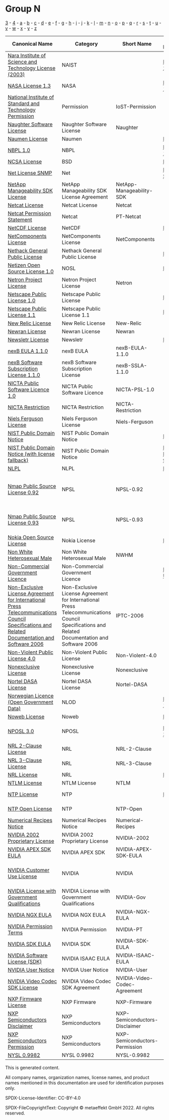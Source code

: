 # Group N

[3](../[3]/README.md) -
[4](../[4]/README.md) -
[a](../[a]/README.md) - 
[b](../[b]/README.md) - 
[c](../[c]/README.md) - 
[d](../[d]/README.md) - 
[e](../[e]/README.md) - 
[f](../[f]/README.md) - 
[g](../[g]/README.md) - 
[h](../[h]/README.md) - 
[i](../[i]/README.md) - 
[j](../[j]/README.md) - 
[k](../[k]/README.md) - 
[l](../[l]/README.md) - 
[m](../[m]/README.md) - 
[n](../[n]/README.md) - 
[o](../[o]/README.md) - 
[p](../[p]/README.md) - 
[q](../[q]/README.md) - 
[r](../[r]/README.md) - 
[s](../[s]/README.md) - 
[t](../[t]/README.md) - 
[u](../[u]/README.md) - 
[v](../[v]/README.md) - 
[w](../[w]/README.md) - 
[x](../[x]/README.md) - 
[y](../[y]/README.md) - 
[z](../[z]/README.md)

|Canonical Name|Category|Short Name|SPDX Identifier|OSI|ScanCode|Matched ScanCode|Type|
| --- | --- | --- | --- | --- | --- | --- | --- |
|[Nara Institute of Science and Technology License (2003)]([na]/Nara-Institute-of-Science-and-Technology-License-(2003).yaml)|NAIST| |[NAIST-2003](https://spdx.org/licenses/NAIST-2003.html)| | [naist-2003](https://github.com/nexB/scancode-toolkit/blob/develop/src/licensedcode/data/licenses/naist-2003.LICENSE) | [naist-2003](https://github.com/nexB/scancode-toolkit/blob/develop/src/licensedcode/data/licenses/naist-2003.LICENSE) |terms|
|[NASA License 1.3]([na]/NASA-License-1.3.yaml)|NASA| |[NASA-1.3](https://spdx.org/licenses/NASA-1.3.html)| [NASA-1.3](https://opensource.org/licenses/NASA-1.3) | [nasa-1.3](https://github.com/nexB/scancode-toolkit/blob/develop/src/licensedcode/data/licenses/nasa-1.3.LICENSE) | [nasa-1.3](https://github.com/nexB/scancode-toolkit/blob/develop/src/licensedcode/data/licenses/nasa-1.3.LICENSE) |terms|
|[National Institute of Standard and Technology Permission]([na]/National-Institute-of-Standard-and-Technology-Permission.yaml)|Permission|IoST-Permission| | | | [mit-old-style-no-advert](https://github.com/nexB/scancode-toolkit/blob/develop/src/licensedcode/data/licenses/mit-old-style-no-advert.LICENSE) |terms|
|[Naughter Software License]([na]/Naughter-Software-License.yaml)|Naughter Software License|Naughter| | | [naughter](https://github.com/nexB/scancode-toolkit/blob/develop/src/licensedcode/data/licenses/naughter.LICENSE) | [naughter](https://github.com/nexB/scancode-toolkit/blob/develop/src/licensedcode/data/licenses/naughter.LICENSE) |terms|
|[Naumen License]([na]/Naumen-License.yaml)|Naumen| |[Naumen](https://spdx.org/licenses/Naumen.html)| [Naumen](https://opensource.org/licenses/Naumen) | [naumen](https://github.com/nexB/scancode-toolkit/blob/develop/src/licensedcode/data/licenses/naumen.LICENSE) | [naumen](https://github.com/nexB/scancode-toolkit/blob/develop/src/licensedcode/data/licenses/naumen.LICENSE) |terms|
|[NBPL 1.0]([nb]/NBPL-1.0.yaml)|NBPL| |[NBPL-1.0](https://spdx.org/licenses/NBPL-1.0.html)| | [nbpl-1.0](https://github.com/nexB/scancode-toolkit/blob/develop/src/licensedcode/data/licenses/nbpl-1.0.LICENSE) | [nbpl-1.0](https://github.com/nexB/scancode-toolkit/blob/develop/src/licensedcode/data/licenses/nbpl-1.0.LICENSE) |terms|
|[NCSA License]([nc]/NCSA-License.yaml)|BSD| |[NCSA](https://spdx.org/licenses/NCSA.html)| [NCSA](https://opensource.org/licenses/NCSA) | [uoi-ncsa](https://github.com/nexB/scancode-toolkit/blob/develop/src/licensedcode/data/licenses/uoi-ncsa.LICENSE) | [uoi-ncsa](https://github.com/nexB/scancode-toolkit/blob/develop/src/licensedcode/data/licenses/uoi-ncsa.LICENSE) |terms|
|[Net License SNMP]([ne]/Net-License-SNMP.yaml)|Net| |[Net-SNMP](https://spdx.org/licenses/Net-SNMP.html)| | | [bsd-new](https://github.com/nexB/scancode-toolkit/blob/develop/src/licensedcode/data/licenses/bsd-new.LICENSE), [cmu-uc](https://github.com/nexB/scancode-toolkit/blob/develop/src/licensedcode/data/licenses/cmu-uc.LICENSE) |terms|
|[NetApp Manageability SDK License]([ne]/NetApp-Manageability-SDK-License.yaml)|NetApp Manageability SDK License Agreement|NetApp-Manageability-SDK| | | [netapp-sdk-aug2020](https://github.com/nexB/scancode-toolkit/blob/develop/src/licensedcode/data/licenses/netapp-sdk-aug2020.LICENSE) | |terms|
|[Netcat License]([ne]/Netcat-License.yaml)|Netcat License|Netcat| | | [netcat](https://github.com/nexB/scancode-toolkit/blob/develop/src/licensedcode/data/licenses/netcat.LICENSE) | |terms|
|[Netcat Permission Statement]([ne]/Netcat-Permission-Statement.yaml)|Netcat|PT-Netcat| | | | |terms|
|[NetCDF License]([ne]/NetCDF-License.yaml)|NetCDF| |[NetCDF](https://spdx.org/licenses/NetCDF.html)| | [netcdf](https://github.com/nexB/scancode-toolkit/blob/develop/src/licensedcode/data/licenses/netcdf.LICENSE) | [netcdf](https://github.com/nexB/scancode-toolkit/blob/develop/src/licensedcode/data/licenses/netcdf.LICENSE) |terms|
|[NetComponents License]([ne]/NetComponents-License.yaml)|NetComponents License|NetComponents| | | [netcomponents](https://github.com/nexB/scancode-toolkit/blob/develop/src/licensedcode/data/licenses/netcomponents.LICENSE) | [netcomponents](https://github.com/nexB/scancode-toolkit/blob/develop/src/licensedcode/data/licenses/netcomponents.LICENSE) |terms|
|[Nethack General Public License]([ne]/Nethack-General-Public-License.yaml)|Nethack General Public License| |[NGPL](https://spdx.org/licenses/NGPL.html)| [NGPL](https://opensource.org/licenses/NGPL) | [ngpl](https://github.com/nexB/scancode-toolkit/blob/develop/src/licensedcode/data/licenses/ngpl.LICENSE) | [ngpl](https://github.com/nexB/scancode-toolkit/blob/develop/src/licensedcode/data/licenses/ngpl.LICENSE) |terms|
|[Netizen Open Source License 1.0]([ne]/Netizen-Open-Source-License-1.0.yaml)|NOSL| |[NOSL](https://spdx.org/licenses/NOSL.html)| | [nosl-1.0](https://github.com/nexB/scancode-toolkit/blob/develop/src/licensedcode/data/licenses/nosl-1.0.LICENSE) | [nosl-1.0](https://github.com/nexB/scancode-toolkit/blob/develop/src/licensedcode/data/licenses/nosl-1.0.LICENSE) |terms|
|[Netron Project License]([ne]/Netron-Project-License.yaml)|Netron Project License|Netron| | | [netron](https://github.com/nexB/scancode-toolkit/blob/develop/src/licensedcode/data/licenses/netron.LICENSE) | [netron](https://github.com/nexB/scancode-toolkit/blob/develop/src/licensedcode/data/licenses/netron.LICENSE) |terms|
|[Netscape Public License 1.0]([ne]/Netscape-Public-License-1.0.yaml)|Netscape Public License| |[NPL-1.0](https://spdx.org/licenses/NPL-1.0.html)| | [npl-1.0](https://github.com/nexB/scancode-toolkit/blob/develop/src/licensedcode/data/licenses/npl-1.0.LICENSE) | |terms|
|[Netscape Public License 1.1]([ne]/Netscape-Public-License-1.1.yaml)|Netscape Public License 1.1| |[NPL-1.1](https://spdx.org/licenses/NPL-1.1.html)| | [npl-1.1](https://github.com/nexB/scancode-toolkit/blob/develop/src/licensedcode/data/licenses/npl-1.1.LICENSE) | |terms|
|[New Relic License]([ne]/New-Relic-License.yaml)|New Relic License|New-Relic| | | [new-relic](https://github.com/nexB/scancode-toolkit/blob/develop/src/licensedcode/data/licenses/new-relic.LICENSE) | [new-relic](https://github.com/nexB/scancode-toolkit/blob/develop/src/licensedcode/data/licenses/new-relic.LICENSE) |terms|
|[Newran License]([ne]/Newran-License.yaml)|Newran License|Newran| | | [newran](https://github.com/nexB/scancode-toolkit/blob/develop/src/licensedcode/data/licenses/newran.LICENSE) | [newran](https://github.com/nexB/scancode-toolkit/blob/develop/src/licensedcode/data/licenses/newran.LICENSE) |terms|
|[Newsletr License]([ne]/Newsletr-License.yaml)|Newsletr| |[Newsletr](https://spdx.org/licenses/Newsletr.html)| | [newsletr](https://github.com/nexB/scancode-toolkit/blob/develop/src/licensedcode/data/licenses/newsletr.LICENSE) | [newsletr](https://github.com/nexB/scancode-toolkit/blob/develop/src/licensedcode/data/licenses/newsletr.LICENSE) |terms|
|[nexB EULA 1.1.0]([ne]/nexB-EULA-1.1.0.yaml)|nexB EULA|nexB-EULA-1.1.0| | | [nexb-eula-saas-1.1.0](https://github.com/nexB/scancode-toolkit/blob/develop/src/licensedcode/data/licenses/nexb-eula-saas-1.1.0.LICENSE) | |terms|
|[nexB Software Subscription License 1.1.0]([ne]/nexB-Software-Subscription-License-1.1.0.yaml)|nexB Software Subscription License|nexB-SSLA-1.1.0| | | [nexb-ssla-1.1.0](https://github.com/nexB/scancode-toolkit/blob/develop/src/licensedcode/data/licenses/nexb-ssla-1.1.0.LICENSE) | |terms|
|[NICTA Public Software Licence 1.0]([ni]/NICTA-Public-Software-Licence-1.0.yaml)|NICTA Public Software Licence|NICTA-PSL-1.0| | | [nicta-psl](https://github.com/nexB/scancode-toolkit/blob/develop/src/licensedcode/data/licenses/nicta-psl.LICENSE) | |terms|
|[NICTA Restriction]([ni]/NICTA-Restriction.yaml)|NICTA Restriction|NICTA-Restriction| | | [nicta-exception](https://github.com/nexB/scancode-toolkit/blob/develop/src/licensedcode/data/licenses/nicta-exception.LICENSE) | |terms|
|[Niels Ferguson License]([ni]/Niels-Ferguson-License.yaml)|Niels Ferguson License|Niels-Ferguson| | | [niels-ferguson](https://github.com/nexB/scancode-toolkit/blob/develop/src/licensedcode/data/licenses/niels-ferguson.LICENSE) | [niels-ferguson](https://github.com/nexB/scancode-toolkit/blob/develop/src/licensedcode/data/licenses/niels-ferguson.LICENSE) |terms|
|[NIST Public Domain Notice]([ni]/NIST-Public-Domain-Notice.yaml)|NIST Public Domain Notice| |[NIST-PD](https://spdx.org/licenses/NIST-PD.html)| | [nist-pd](https://github.com/nexB/scancode-toolkit/blob/develop/src/licensedcode/data/licenses/nist-pd.LICENSE) | [nist-pd](https://github.com/nexB/scancode-toolkit/blob/develop/src/licensedcode/data/licenses/nist-pd.LICENSE) |terms|
|[NIST Public Domain Notice (with license fallback)]([ni]/NIST-Public-Domain-Notice-(with-license-fallback).yaml)|NIST Public Domain Notice| |[NIST-PD-fallback](https://spdx.org/licenses/NIST-PD-fallback.html)| | [nist-pd-fallback](https://github.com/nexB/scancode-toolkit/blob/develop/src/licensedcode/data/licenses/nist-pd-fallback.LICENSE) | |terms|
|[NLPL]([nl]/NLPL.yaml)|NLPL| |[NLPL](https://spdx.org/licenses/NLPL.html)| | [nlpl](https://github.com/nexB/scancode-toolkit/blob/develop/src/licensedcode/data/licenses/nlpl.LICENSE) | [nlpl](https://github.com/nexB/scancode-toolkit/blob/develop/src/licensedcode/data/licenses/nlpl.LICENSE) |terms|
|[Nmap Public Source License 0.92]([nm]/Nmap-Public-Source-License-0.92.yaml)|NPSL|NPSL-0.92| | | | [free-unknown](https://github.com/nexB/scancode-toolkit/blob/develop/src/licensedcode/data/licenses/free-unknown.LICENSE), [freetype-patent](https://github.com/nexB/scancode-toolkit/blob/develop/src/licensedcode/data/licenses/freetype-patent.LICENSE), [gpl-1.0-plus](https://github.com/nexB/scancode-toolkit/blob/develop/src/licensedcode/data/licenses/gpl-1.0-plus.LICENSE), [gpl-2.0](https://github.com/nexB/scancode-toolkit/blob/develop/src/licensedcode/data/licenses/gpl-2.0.LICENSE), [unknown](https://github.com/nexB/scancode-toolkit/blob/develop/src/licensedcode/data/licenses/unknown.LICENSE) |terms|
|[Nmap Public Source License 0.93]([nm]/Nmap-Public-Source-License-0.93.yaml)|NPSL|NPSL-0.93| | | [npsl-exception-0.93](https://github.com/nexB/scancode-toolkit/blob/develop/src/licensedcode/data/licenses/npsl-exception-0.93.LICENSE) | [freetype-patent](https://github.com/nexB/scancode-toolkit/blob/develop/src/licensedcode/data/licenses/freetype-patent.LICENSE), [gpl-1.0-plus](https://github.com/nexB/scancode-toolkit/blob/develop/src/licensedcode/data/licenses/gpl-1.0-plus.LICENSE), [gpl-2.0](https://github.com/nexB/scancode-toolkit/blob/develop/src/licensedcode/data/licenses/gpl-2.0.LICENSE), [unknown](https://github.com/nexB/scancode-toolkit/blob/develop/src/licensedcode/data/licenses/unknown.LICENSE) |terms|
|[Nokia Open Source License]([no]/Nokia-Open-Source-License.yaml)|Nokia License| |[Nokia](https://spdx.org/licenses/Nokia.html)| [nokia](https://opensource.org/licenses/nokia) | [nokos-1.0a](https://github.com/nexB/scancode-toolkit/blob/develop/src/licensedcode/data/licenses/nokos-1.0a.LICENSE) | [nokos-1.0a](https://github.com/nexB/scancode-toolkit/blob/develop/src/licensedcode/data/licenses/nokos-1.0a.LICENSE) |terms|
|[Non White Heterosexual Male]([no]/Non-White-Heterosexual-Male.yaml)|Non White Heterosexual Male|NWHM| | | [nwhm](https://github.com/nexB/scancode-toolkit/blob/develop/src/licensedcode/data/licenses/nwhm.LICENSE) | |terms|
|[Non-Commercial Government Licence]([no]/Non-Commercial-Government-Licence.yaml)|Non-Commercial Government Licence| |[NCGL-UK-2.0](https://spdx.org/licenses/NCGL-UK-2.0.html)| | [ncgl-uk-2.0](https://github.com/nexB/scancode-toolkit/blob/develop/src/licensedcode/data/licenses/ncgl-uk-2.0.LICENSE) | |terms|
|[Non-Exclusive License Agreement for International Press Telecommunications Council Specifications and Related Documentation and Software 2006]([no]/Non-Exclusive-License-Agreement-for-International-Press-Telecommunications-Council-Specifications-and-Related-Documentation-and-Software-2006.yaml)|Non-Exclusive License Agreement for International Press Telecommunications Council Specifications and Related Documentation and Software 2006|IPTC-2006| | | [iptc-2006](https://github.com/nexB/scancode-toolkit/blob/develop/src/licensedcode/data/licenses/iptc-2006.LICENSE) | [bsd-x11](https://github.com/nexB/scancode-toolkit/blob/develop/src/licensedcode/data/licenses/bsd-x11.LICENSE), [oasis-ws-security-spec](https://github.com/nexB/scancode-toolkit/blob/develop/src/licensedcode/data/licenses/oasis-ws-security-spec.LICENSE), [unknown](https://github.com/nexB/scancode-toolkit/blob/develop/src/licensedcode/data/licenses/unknown.LICENSE), [warranty-disclaimer](https://github.com/nexB/scancode-toolkit/blob/develop/src/licensedcode/data/licenses/warranty-disclaimer.LICENSE) |terms|
|[Non-Violent Public License 4.0]([no]/Non-Violent-Public-License-4.0.yaml)|Non-Violent Public License|Non-Violent-4.0| | | [non-violent-4.0](https://github.com/nexB/scancode-toolkit/blob/develop/src/licensedcode/data/licenses/non-violent-4.0.LICENSE) | |terms|
|[Nonexclusive License]([no]/Nonexclusive-License.yaml)|Nonexclusive License|Nonexclusive| | | [nonexclusive](https://github.com/nexB/scancode-toolkit/blob/develop/src/licensedcode/data/licenses/nonexclusive.LICENSE) | |terms|
|[Nortel DASA License]([no]/Nortel-DASA-License.yaml)|Nortel DASA License|Nortel-DASA| | | [nortel-dasa](https://github.com/nexB/scancode-toolkit/blob/develop/src/licensedcode/data/licenses/nortel-dasa.LICENSE) | [nortel-dasa](https://github.com/nexB/scancode-toolkit/blob/develop/src/licensedcode/data/licenses/nortel-dasa.LICENSE) |terms|
|[Norwegian Licence (Open Government Data)]([no]/Norwegian-Licence-(Open-Government-Data).yaml)|NLOD| |[NLOD-1.0](https://spdx.org/licenses/NLOD-1.0.html)| | [nlod-1.0](https://github.com/nexB/scancode-toolkit/blob/develop/src/licensedcode/data/licenses/nlod-1.0.LICENSE) | [nlod-1.0](https://github.com/nexB/scancode-toolkit/blob/develop/src/licensedcode/data/licenses/nlod-1.0.LICENSE) |terms|
|[Noweb License]([no]/Noweb-License.yaml)|Noweb| |[Noweb](https://spdx.org/licenses/Noweb.html)| | [noweb](https://github.com/nexB/scancode-toolkit/blob/develop/src/licensedcode/data/licenses/noweb.LICENSE) | [noweb](https://github.com/nexB/scancode-toolkit/blob/develop/src/licensedcode/data/licenses/noweb.LICENSE) |terms|
|[NPOSL 3.0]([np]/NPOSL-3.0.yaml)|NPOSL| |[NPOSL-3.0](https://spdx.org/licenses/NPOSL-3.0.html)| [NPOSL-3.0](https://opensource.org/licenses/NPOSL-3.0), [NOSL3.0](https://opensource.org/licenses/NOSL3.0) | [nosl-3.0](https://github.com/nexB/scancode-toolkit/blob/develop/src/licensedcode/data/licenses/nosl-3.0.LICENSE) | [nosl-3.0](https://github.com/nexB/scancode-toolkit/blob/develop/src/licensedcode/data/licenses/nosl-3.0.LICENSE) |terms|
|[NRL 2-Clause License]([nr]/NRL-2-Clause-License.yaml)|NRL|NRL-2-Clause| | | | |terms|
|[NRL 3-Clause License]([nr]/NRL-3-Clause-License.yaml)|NRL|NRL-3-Clause| | | | |terms|
|[NRL License]([nr]/NRL-License.yaml)|NRL| |[NRL](https://spdx.org/licenses/NRL.html)| | [nrl](https://github.com/nexB/scancode-toolkit/blob/develop/src/licensedcode/data/licenses/nrl.LICENSE) | [nrl](https://github.com/nexB/scancode-toolkit/blob/develop/src/licensedcode/data/licenses/nrl.LICENSE) |terms|
|[NTLM License]([nt]/NTLM-License.yaml)|NTLM License|NTLM| | | [ntlm](https://github.com/nexB/scancode-toolkit/blob/develop/src/licensedcode/data/licenses/ntlm.LICENSE) | [ntlm](https://github.com/nexB/scancode-toolkit/blob/develop/src/licensedcode/data/licenses/ntlm.LICENSE) |terms|
|[NTP License]([nt]/NTP-License.yaml)|NTP| |[NTP](https://spdx.org/licenses/NTP.html)| [NTP](https://opensource.org/licenses/NTP) | [network-time-protocol](https://github.com/nexB/scancode-toolkit/blob/develop/src/licensedcode/data/licenses/network-time-protocol.LICENSE), [ntpl](https://github.com/nexB/scancode-toolkit/blob/develop/src/licensedcode/data/licenses/ntpl.LICENSE) | [mit-old-style-no-advert](https://github.com/nexB/scancode-toolkit/blob/develop/src/licensedcode/data/licenses/mit-old-style-no-advert.LICENSE) |terms|
|[NTP Open License]([nt]/NTP-Open-License.yaml)|NTP|NTP-Open| | | | [x11-opengroup](https://github.com/nexB/scancode-toolkit/blob/develop/src/licensedcode/data/licenses/x11-opengroup.LICENSE) |terms|
|[Numerical Recipes Notice]([nu]/Numerical-Recipes-Notice.yaml)|Numerical Recipes Notice|Numerical-Recipes| | | [numerical-recipes-notice](https://github.com/nexB/scancode-toolkit/blob/develop/src/licensedcode/data/licenses/numerical-recipes-notice.LICENSE) | [numerical-recipes-notice](https://github.com/nexB/scancode-toolkit/blob/develop/src/licensedcode/data/licenses/numerical-recipes-notice.LICENSE) |terms|
|[NVIDIA 2002 Proprietary License]([nv]/NVIDIA-2002-Proprietary-License.yaml)|NVIDIA 2002 Proprietary License|NVIDIA-2002| | | [nvidia-2002](https://github.com/nexB/scancode-toolkit/blob/develop/src/licensedcode/data/licenses/nvidia-2002.LICENSE) | [proprietary-license](https://github.com/nexB/scancode-toolkit/blob/develop/src/licensedcode/data/licenses/proprietary-license.LICENSE) |terms|
|[NVIDIA APEX SDK EULA]([nv]/NVIDIA-APEX-SDK-EULA.yaml)|NVIDIA APEX SDK|NVIDIA-APEX-SDK-EULA| | | [nvidia-apex-sdk-eula-2011](https://github.com/nexB/scancode-toolkit/blob/develop/src/licensedcode/data/licenses/nvidia-apex-sdk-eula-2011.LICENSE) | |terms|
|[NVIDIA Customer Use License]([nv]/NVIDIA-Customer-Use-License.yaml)|NVIDIA|NVIDIA| | | | [free-unknown](https://github.com/nexB/scancode-toolkit/blob/develop/src/licensedcode/data/licenses/free-unknown.LICENSE), [proprietary-license](https://github.com/nexB/scancode-toolkit/blob/develop/src/licensedcode/data/licenses/proprietary-license.LICENSE), [unknown](https://github.com/nexB/scancode-toolkit/blob/develop/src/licensedcode/data/licenses/unknown.LICENSE) |terms|
|[NVIDIA License with Government Qualifications]([nv]/NVIDIA-License-with-Government-Qualifications.yaml)|NVIDIA License with Government Qualifications|NVIDIA-Gov| | | [nvidia-gov](https://github.com/nexB/scancode-toolkit/blob/develop/src/licensedcode/data/licenses/nvidia-gov.LICENSE) | [nvidia-gov](https://github.com/nexB/scancode-toolkit/blob/develop/src/licensedcode/data/licenses/nvidia-gov.LICENSE) |terms|
|[NVIDIA NGX EULA]([nv]/NVIDIA-NGX-EULA.yaml)|NVIDIA NGX EULA|NVIDIA-NGX-EULA| | | [nvidia-ngx-eula-2019](https://github.com/nexB/scancode-toolkit/blob/develop/src/licensedcode/data/licenses/nvidia-ngx-eula-2019.LICENSE) | |terms|
|[NVIDIA Permission Terms]([nv]/NVIDIA-Permission-Terms.yaml)|NVIDIA Permission|NVIDIA-PT| | | | [khronos](https://github.com/nexB/scancode-toolkit/blob/develop/src/licensedcode/data/licenses/khronos.LICENSE) |terms|
|[NVIDIA SDK EULA]([nv]/NVIDIA-SDK-EULA.yaml)|NVIDIA SDK|NVIDIA-SDK-EULA| | | [nvidia-sdk-eula-v0.11](https://github.com/nexB/scancode-toolkit/blob/develop/src/licensedcode/data/licenses/nvidia-sdk-eula-v0.11.LICENSE) | |terms|
|[NVIDIA Software License (SDK)]([nv]/NVIDIA-Software-License-(SDK).yaml)|NVIDIA ISAAC EULA|NVIDIA-ISAAC-EULA| | | [nvidia-isaac-eula-2019.1](https://github.com/nexB/scancode-toolkit/blob/develop/src/licensedcode/data/licenses/nvidia-isaac-eula-2019.1.LICENSE) | |terms|
|[NVIDIA User Notice]([nv]/NVIDIA-User-Notice.yaml)|NVIDIA User Notice|NVIDIA-User| | | [nvidia](https://github.com/nexB/scancode-toolkit/blob/develop/src/licensedcode/data/licenses/nvidia.LICENSE) | [nvidia](https://github.com/nexB/scancode-toolkit/blob/develop/src/licensedcode/data/licenses/nvidia.LICENSE) |terms|
|[NVIDIA Video Codec SDK License]([nv]/NVIDIA-Video-Codec-SDK-License.yaml)|NVIDIA Video Codec SDK Agreement|NVIDIA-Video-Codec-Agreement| | | [nvidia-video-codec-agreement](https://github.com/nexB/scancode-toolkit/blob/develop/src/licensedcode/data/licenses/nvidia-video-codec-agreement.LICENSE) | |terms|
|[NXP Firmware License]([nx]/NXP-Firmware-License.yaml)|NXP Firmware|NXP-Firmware| | | | [intel](https://github.com/nexB/scancode-toolkit/blob/develop/src/licensedcode/data/licenses/intel.LICENSE), [marvell-firmware](https://github.com/nexB/scancode-toolkit/blob/develop/src/licensedcode/data/licenses/marvell-firmware.LICENSE) |terms|
|[NXP Semiconductors Disclaimer]([nx]/NXP-Semiconductors-Disclaimer.yaml)|NXP Semiconductors|NXP-Semiconductors-Disclaimer| | | [nxp-warranty-disclaimer](https://github.com/nexB/scancode-toolkit/blob/develop/src/licensedcode/data/licenses/nxp-warranty-disclaimer.LICENSE) | |terms|
|[NXP Semiconductors Permission]([nx]/NXP-Semiconductors-Permission.yaml)|NXP Semiconductors|NXP-Semiconductors-Permission| | | [nxp-microcontroller-proprietary](https://github.com/nexB/scancode-toolkit/blob/develop/src/licensedcode/data/licenses/nxp-microcontroller-proprietary.LICENSE) | |terms|
|[NYSL 0.9982]([ny]/NYSL-0.9982.yaml)|NYSL 0.9982|NYSL-0.9982| | | [nysl-0.9982](https://github.com/nexB/scancode-toolkit/blob/develop/src/licensedcode/data/licenses/nysl-0.9982.LICENSE) | [nysl-0.9982](https://github.com/nexB/scancode-toolkit/blob/develop/src/licensedcode/data/licenses/nysl-0.9982.LICENSE) |terms|

This is generated content.

All company names, organization names, license names, and product names mentioned in this documentation are used for identification purposes only.

SPDX-License-Identifier: CC-BY-4.0

SPDX-FileCopyrightText: Copyright © metaeffekt GmbH 2022. All rights reserved.

